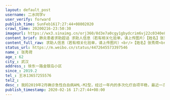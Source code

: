 ```yaml
---
layout: default_post
username: 二水同学v
user_verify: forward
publish_time: SunFeb1617:27:44+08002020
crawl_time: 20200216-23:50:30
imageurl: https://wx3.sinaimg.cn/orj360/8d3e7a0cgy1gbydcrim6vj22c0340e82.jpg,https://wx3.sinaimg.cn/orj360/8d3e7a0cgy1gbydcsnr0mj22c0340u0x.jpg,https://wx4.sinaimg.cn/orj360/8d3e7a0cgy1gbydcu8pzjj23402c0qv6.jpg
content_brief: 肺炎患者求助超话 求助人信息（若有相关化验单，请上传图片）【姓名】张秀荷【年龄】62【所在城市】武汉【所在小区、社区】徐东一路金银岛小区【患病时间】2019.2【联系方式】王冰 13657255576【其他紧急联系人】【病情描述】 我妈2019年2月确诊急性白血病AML-M2型，经过一年内的多次化疗 ...全文
content_full_raw: 求助人信息（若有相关化验单，请上传图片）<br/>【姓名】张秀荷<br/>【年龄】62<br/>【所在城市】武汉<br/>【所在小区、社区】徐东一路金银岛小区<br/>【患病时间】2019.2<br/>【联系方式】王冰13657255576<br/>【其他紧急联系人】<br/>【病情描述】<br/>我妈2019年2月确诊急性白血病AML-M2型，经过一年内的多次化疗血项平稳，最近一次化疗在2020年1月份，疫情爆发至今我妈身体情况急转直下，经2月14日血常规检查及与主任医师联系确认我妈白血病复发，目前武汉市各大医院均无血液科，无法进行治疗，在全民防疫的大背景下白血病的发病病人是否有收治的场所，烦请告知去处
status_url: https://m.weibo.cn/status/4472645573397546
name_: 张秀荷
age_: 62
city_: 武汉
address_: 徐东一路金银岛小区
since_: 2019.2
tel_: 王冰13657255576
tel2_: 
desc_: 我妈2019年2月确诊急性白血病AML-M2型，经过一年内的多次化疗血项平稳，最近一次化疗在2020年1月份，疫情爆发至今我妈身体情况急转直下，经2月14日血常规检查及与主任医师联系确认我妈白血病复发，目前武汉市各大医院均无血液科，无法进行治疗，在全民防疫的大背景下白血病的发病病人是否有收治的场所，烦请告知去处
publish_timestamp: 2020-02-16 17:27:44+08:00
---
```

